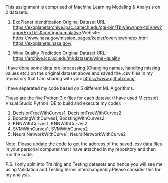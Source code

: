 This assignment is comprised of Machine Learning Modeling & Analysis on 2 datasets:

1. ExoPlanet Identification
Original Dataset URL: 
https://exoplanetarchive.ipac.caltech.edu/cgi-bin/TblView/nph-tblView?app=ExoTbls&config=cumulative
Website: 
https://www.nasa.gov/mission_pages/kepler/overview/index.html
https://exoplanets.nasa.gov/

2. Wine Quality Prediction
Original Dataset URL: 
https://archive.ics.uci.edu/ml/datasets/wine+quality

I have done some data pre-processing (Changing names, handling missing values etc.) on the original dataset above
and saved the .csv files in my repository that I am sharing with you:
https://www.github.com/

I have separated my code based on 5 different ML Algorithms.

These are the five Python 3.x files for each dataset (I have used Microsoft Visual Studio Python IDE to build and execute my code):

1. DecisionTreeWithCurves1, DecisionTreeWithCurves2
2. BoostingWithCurves1, BoostingWithCurves2
3. KNNWithCurves1, KNNWithCurves2
4. SVMWithCurves1, SVMWithCurves2
5. NeuralNetworkWithCurve1, NeuralNetworkWithCurve2


Note: Please update the code to get the address of the saved .csv data files in your personal computer that I have attached in my repository 
and then run the code.

P.S. I only split into Training and Testing datasets and hence you will see me using Validation and Testing terms interchangeably.Please consider this for my analysis.

